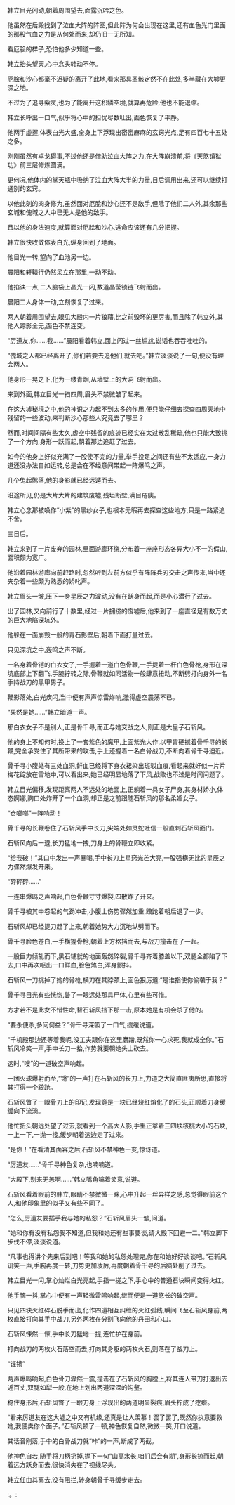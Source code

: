 
韩立目光闪动,朝着周围望去,面露沉吟之色。

他虽然在后殿找到了泣血大阵的阵图,但此阵为何会出现在这里,还有血色光门里面的那股气血之力是从何处而来,却仍旧一无所知。

看厄脍的样子,恐怕他多少知道一些。

韩立抬头望天,心中念头转动不停。

厄脍和沙心都毫不迟疑的离开了此地,看来那具圣骸定然不在此处,多半藏在大墟更深之地。

不过为了追寻紫灵,也为了能离开这积鳞空境,就算再危险,他也不能退缩。

韩立长呼出一口气,似乎将心中的担忧尽数吐出,面色恢复了平静。

他两手虚握,体表白光大盛,全身上下浮现出密密麻麻的玄窍光点,足有四百七十五处之多。

刚刚虽然有卓戈碍事,不过他还是借助泣血大阵之力,在大阵崩溃前,将《天煞镇狱功》前三层修炼圆满。

更何况,他体内的掌天瓶中吸纳了泣血大阵大半的力量,日后调用出来,还可以继续打通别的玄窍。

以他此刻的肉身修为,虽然面对厄脍和沙心还不是敌手,但除了他们二人外,其余那些玄城和傀城之人中已无人是他的敌手。

且以他的身法速度,就算面对厄脍和沙心,逃命应该还有几分把握。

韩立很快收敛体表白光,纵身回到了地面。

他目光一转,望向了血池另一边。

晨阳和轩辕行仍然呆立在那里,一动不动。

他掐诀一点,二人脑袋上晶光一闪,数道晶莹锁链飞射而出。

晨阳二人身体一动,立刻恢复了过来。

两人朝着周围望去,眼见大殿内一片狼藉,比之前毁坏的更厉害,而且除了韩立外,其他人踪影全无,面色不禁连变。

“厉道友,你……我……”晨阳看着韩立,面上闪过一丝尴尬,说话也吞吞吐吐的。

“傀城之人都已经离开了,你们若要去追他们,就去吧。”韩立淡淡说了一句,便没有理会两人。

他身形一晃之下,化为一缕青烟,从墙壁上的大洞飞射而出。

来到外面,韩立目光一扫四周,眉头不禁微皱了起来。

在这大墟秘境之中,他的神识之力起不到太多的作用,便只能仔细去探查四周天地中残留的一些波动,来判断沙心那些人究竟去了哪里？

然而,时间间隔有些太久,虚空中残留的痕迹已经实在太过散乱稀疏,他也只能大致挑了一个方向,身形一跃而起,朝着那边追赶了过去。

如今的他身上好似充满了一股使不完的力量,举手投足之间还有些不太适应,一身力道还没办法自如运转,总是会在不经意间带起一阵爆鸣之声。

几个兔起鹘落,他的身影就已经远遁而去。

沿途所见,仍是大片大片的建筑废墟,残垣断壁,满目疮痍。

韩立心念那被唤作“小紫”的黑纱女子,也根本无暇再去探查这些地方,只是一路紧追不舍。

三日后。

韩立来到了一片废弃的园林,里面游廊环绕,分布着一座座形态各异大小不一的假山,面积颇为宽广。

他沿着园林游廊向前赶路时,忽然听到左前方似乎有阵阵兵刃交击之声传来,当中还夹杂着一些颇为熟悉的娇叱声。

韩立眉头一皱,压下一身星辰之力波动,没有在跃身而起,而是小心潜行了过去。

出了园林,又向前行了十数里,经过一片拥挤的废墟后,他来到了一座直径足有数万丈的巨大地陷深坑外。

他躲在一面崩毁一般的青石影壁后,朝着下面打量过去。

只见深坑之中,轰鸣之声不断。

一名身着骨铠的白衣女子,一手握着一道白色骨鞭,一手提着一杆白色骨枪,身形在深坑底部上下翻飞,手腕拧转之际,骨鞭就如同活物一般肆意扭动,不断劈打向身外一名手持战刀的黑甲男子。

鞭影落处,白光疾闪,当中便有声声惊雷炸响,激得虚空震荡不已。

“果然是她……”韩立暗道一声。

那白衣女子不是别人,正是骨千寻,而正与她交战之人,则正是大皇子石斩风。

他的身上不知何时,换上了一套紫色的魔甲,上面紫光大作,以甲胄硬撼着骨千寻的长鞭,完全承受住了其所带来的攻击,手上还握着一名白骨战刀,不断向着骨千寻迫近。

骨千寻小腹处有三处血洞,鲜血已经将下身衣裙染出斑驳血痕,看起来就好似一片片梅花绽放在雪地中,可以看出来,她已经明显地落了下风,战败也不过是时间问题了。

韩立目光偏移,发现距离两人不远处的地面上,正躺着一具女子尸身,其身材娇小,体态婀娜,胸口处炸开了一个血洞,却正是之前跟随石斩风的那名柔媚女子。

“仓啷啷”一阵响动！

骨千寻的长鞭卷住了石斩风手中长刀,尖端处如灵蛇吐信一般直刺石斩风面门。

石斩风向后一退,长刀猛地一拽,刀身上的骨鞭立即收紧。

“给我破！”其口中发出一声暴喝,手中长刀上星窍光芒大亮,一股强横无比的星辰之力骤然爆发开来。

“砰砰砰……”

一连串爆鸣之声响起,白色骨鞭寸寸爆裂,四散炸了开来。

骨千寻被其中卷起的气劲冲击,小腹上伤势骤然加重,踉跄着朝后退了一步。

石斩风却已经提刀赶了上来,朝着她势大力沉地纵劈而下。

骨千寻脸色苍白,一手横握骨枪,朝着上方格挡而去,与战刀撞击在了一起。

一股巨力倾轧而下,黑石铺就的地面轰然碎裂,骨千寻齐着膝盖以下,双腿全都陷了下去,口中再次呕出一口鲜血,脸色煞白,浑身颤抖。

石斩风一刀挑掉了她的骨枪,横刀在其脖颈上,面色狠厉道:“是谁指使你偷袭于我？”

骨千寻目光有些恍惚,瞥了一眼远处那具尸体,心里有些可惜。

方才若不是此女不惜性命,替石斩风挡下那一击,原本她是有机会杀了他的。

“要杀便杀,多问何益？”骨千寻深吸了一口气,缓缓说道。

“千机殿那边还等着我呢,没工夫跟你在这里磨蹭,既然你一心求死,我就成全你。”石斩风冷笑一声,手中长刀一抬,作势就要朝她头上砍去。

这时,“嗖”的一道破空声响起。

一团火球爆射而至,“锵”的一声打在石斩风的长刀上,力道之大简直匪夷所思,直接将其打得一个踉跄。

石斩风瞥了一眼骨刀上的印记,发现竟是一块已经烧红熔化了的石头,正顺着刀身缓缓向下流淌。

他忙扭头朝远处望了过去,就看到一个高大人影,手里正拿着三四块核桃大小的石块,一上一下,一抛一接,缓步朝着这边走了过来。

“是你！”在看清其面容之后,石斩风不禁神色一变,惊讶道。

“厉道友……”骨千寻神色复杂,也喃喃道。

“大殿下,别来无恙啊……”韩立嘴角噙着笑意,说道。

石斩风看着眼前的韩立,眼睛不禁微微一眯,心中升起一丝异样之感,总觉得眼前这个人,和他印象里的似乎又有些不同了。

“怎么,厉道友要插手我与她的私怨？”石斩风眉头一皱,问道。

“她和你有没有私怨我不知道,但我和她还有些事要谈,请大殿下回避一二。”韩立脚下步伐不停,淡淡说道。

“凡事也得讲个先来后到吧！等我和她的私怨处理完,你在和她好好谈谈吧。”石斩风讥笑一声,手腕再度一转,刀势更加凌厉,再度朝着骨千寻的后脑处削了过去。

韩立目光一闪,掌心灿烂白光亮起,手指一搓之下,手心中的普通石块瞬间变得火红。

他手腕一抖,掌心中便有一声轻微雷鸣响起,继而便是一道悠长的破空声。

只见四块火红碎石脱手而出,化作四道相互纠缠的火红弧线,瞬间飞至石斩风身前,两枚直接打向其手中战刀,另外两枚在分别飞向他的丹田和心口。

石斩风悚然一惊,手中长刀猛地一提,连忙护在身前。

打向战刀的两枚火石落空而去,打向其身躯的两枚火石,则落在了战刀上。

“铿锵”

两声爆鸣响起,白色骨刀骤然一震,撞击在了石斩风的胸膛上,将其连人带刀打退出去近百丈,双腿如犁一般,在地上划出两道深深的沟壑。

稳住身形后,石斩风瞥了一眼刀身上浮现出的两道明显裂痕,眉头拧成了疙瘩。

“看来厉道友在这大墟之中又有机缘,还真是让人羡慕！罢了罢了,既然你执意要救她,我便卖你个面子。”石斩风顿了一顿,神色恢复自然,微微一笑,开口说道。

其话音刚落,手中的白骨战刀就“咔”的一声,断成了两截。

他神色自若,随手将刀柄扔掉,抛下一句“山高水长,咱们后会有期”,身形长掠而起,朝着远方跃身而去,很快消失在了视线尽头。

韩立任由其离去,没有阻拦,转身朝骨千寻缓步走去。

:。: